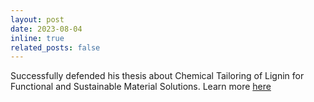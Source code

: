 ```yaml
---
layout: post
date: 2023-08-04
inline: true
related_posts: false
---
```


Successfully defended his thesis about Chemical Tailoring of Lignin for Functional and Sustainable Material Solutions. Learn more [here](https://scholar.google.com/citations?view_op=view_citation&hl=en&user=JBkRHpsAAAAJ&citation_for_view=JBkRHpsAAAAJ:2osOgNQ5qMEC)
